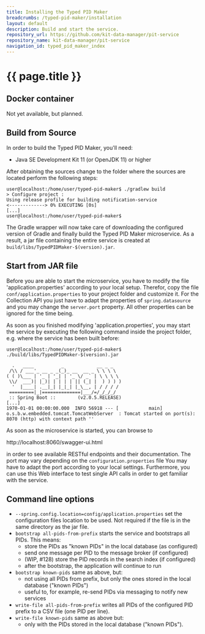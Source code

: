 ```yaml
---
title: Installing the Typed PID Maker
breadcrumbs: /typed-pid-maker/installation
layout: default
description: Build and start the service.
repository_url: https://github.com/kit-data-manager/pit-service
repository_name: kit-data-manager/pit-service
navigation_id: typed_pid_maker_index
---
```


# {{ page.title }}

## Docker container

Not yet available, but planned.

## Build from Source

In order to build the Typed PID Maker, you'll need:

* Java SE Development Kit 11 (or OpenJDK 11) or higher

After obtaining the sources change to the folder where the sources are located perform the following steps:

```
user@localhost:/home/user/typed-pid-maker$ ./gradlew build
> Configure project :
Using release profile for building notification-service
<-------------> 0% EXECUTING [0s]
[...]
user@localhost:/home/user/typed-pid-maker$
```

The Gradle wrapper will now take care of downloading the configured version of Gradle and finally build the Typed PID Maker microservice.
As a result, a jar file containing the entire service is created at `build/libs/TypedPIDMaker-$(version).jar`.


## Start from JAR file

Before you are able to start the microservice, you have to modify the file 'application.properties' according to your local setup. 
Therefor, copy the file `conf/application.properties` to your project folder and customize it.
For the Collection API you just have to adapt the properties of `spring.datasource` and you may change the `server.port` property.
All other properties can be ignored for the time being.

As soon as you finished modifying 'application.properties', you may start the service by executing the following command inside the project folder, 
e.g. where the service has been built before:

```
user@localhost:/home/user/typed-pid-maker$ ./build/libs/TypedPIDMaker-$(version).jar

  .   ____          _            __ _ _
 /\\ / ___'_ __ _ _(_)_ __  __ _ \ \ \ \
( ( )\___ | '_ | '_| | '_ \/ _` | \ \ \ \
 \\/  ___)| |_)| | | | | || (_| |  ) ) ) )
  '  |____| .__|_| |_|_| |_\__, | / / / /
 =========|_|==============|___/=/_/_/_/
 :: Spring Boot ::        (v2.0.5.RELEASE)
[...]
1970-01-01 00:00:00.000  INFO 56918 --- [           main] o.s.b.w.embedded.tomcat.TomcatWebServer  : Tomcat started on port(s): 8070 (http) with context path ''

```

As soon as the microservice is started, you can browse to 

http://localhost:8060/swagger-ui.html

in order to see available RESTful endpoints and their documentation.
The port may vary depending on the `configuration.properties` file
You may have to adapt the port according to your local settings.
Furthermore, you can use this Web interface to test single API calls in order to get familiar with the service. 

## Command line options

- `--spring.config.location=config/application.properties` set the configuration files location to be used. Not required if the file is in the same directory as the jar file.
- `bootstrap all-pids-from-prefix` starts the service and bootstraps all PIDs. This means:
  - store the PIDs as "known PIDs" in the local database (as configured)
  - send one message per PID to the message broker (if configured)
  - (WIP, #128) store the PID records in the search index (if configured)
  - after the bootstrap, the application will continue to run
- `bootstrap known-pids` same as above, but:
  - not using all PIDs from prefix, but only the ones stored in the local database ("known PIDs")
  - useful to, for example, re-send PIDs via messaging to notify new services
- `write-file all-pids-from-prefix` writes all PIDs of the configured PID prefix to a CSV file (one PID per line).
- `write-file known-pids` same as above but:
  - only with the PIDs stored in the local database ("known PIDs").
